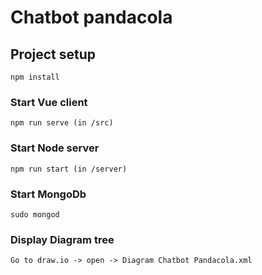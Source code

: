 # Chatbot pandacola

## Project setup
```
npm install
```

### Start Vue client
```
npm run serve (in /src)
```

### Start Node server
```
npm run start (in /server)
```

### Start MongoDb
```
sudo mongod
```

### Display Diagram tree
```
Go to draw.io -> open -> Diagram Chatbot Pandacola.xml
```